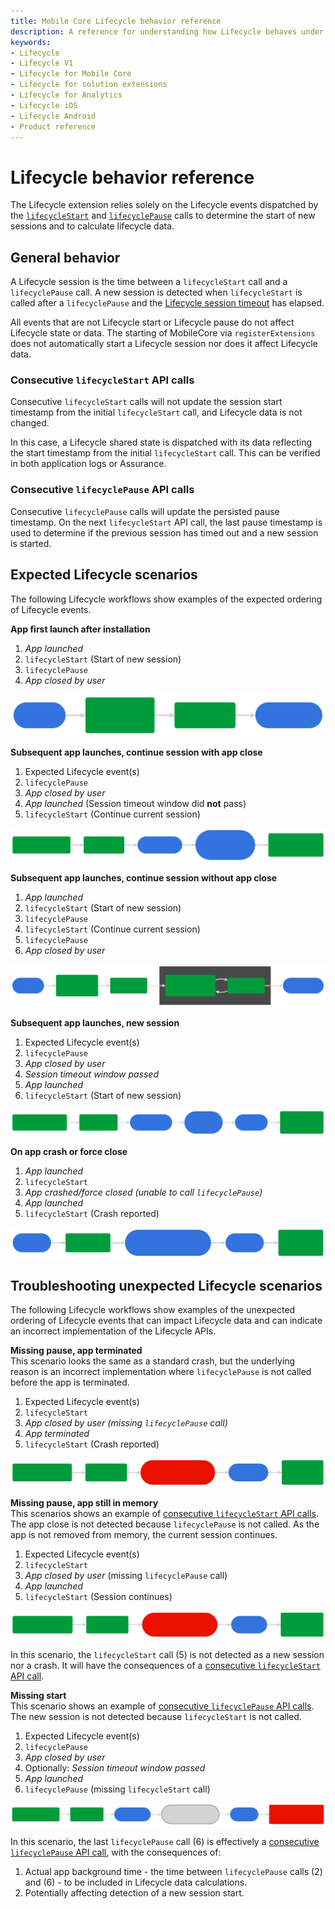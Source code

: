 ```yaml
---
title: Mobile Core Lifecycle behavior reference
description: A reference for understanding how Lifecycle behaves under different scenarios.
keywords:
- Lifecycle
- Lifecycle V1
- Lifecycle for Mobile Core
- Lifecycle for solution extensions
- Lifecycle for Analytics
- Lifecycle iOS
- Lifecycle Android
- Product reference
---
```


# Lifecycle behavior reference

The Lifecycle extension relies solely on the Lifecycle events dispatched by the [`lifecycleStart`](api-reference.md#lifecyclestart) and [`lifecyclePause`](api-reference.md#lifecyclepause) calls to determine the start of new sessions and to calculate lifecycle data.

## General behavior

A Lifecycle session is the time between a `lifecycleStart` call and a `lifecyclePause` call. A new session is detected when `lifecycleStart` is called after a `lifecyclePause` and the [Lifecycle session timeout](configuration-keys.md#lifecyclesessiontimeout) has elapsed.

All events that are not Lifecycle start or Lifecycle pause do not affect Lifecycle state or data. The starting of MobileCore via `registerExtensions` does not automatically start a Lifecycle session nor does it affect Lifecycle data.

### Consecutive `lifecycleStart` API calls

Consecutive `lifecycleStart` calls will not update the session start timestamp from the initial `lifecycleStart` call, and Lifecycle data is not changed.

<InlineAlert variant="info" slots="text"/>

In this case, a Lifecycle shared state is dispatched with its data reflecting the start timestamp from the initial `lifecycleStart` call. This can be verified in both application logs or Assurance.

### Consecutive `lifecyclePause` API calls

Consecutive `lifecyclePause` calls will update the persisted pause timestamp. On the next `lifecycleStart` API call, the last pause timestamp is used to determine if the previous session has timed out and a new session is started.

## Expected Lifecycle scenarios

The following Lifecycle workflows show examples of the expected ordering of Lifecycle events.

**App first launch after installation**

1. *App launched*
2. `lifecycleStart` (Start of new session)
3. `lifecyclePause`
4. *App closed by user*

![](./assets/android/lifecycle-first-launch.svg)

<!-- mermaid.js diagram definition
graph LR
    A(["1.<br/>App launched"])
    A ==> B("2.<br/><code>lifecycleStart</code><br>(Start of new session)")
    B ==> C(3.<br/><code>lifecyclePause</code>)
    C ==> D(["4.<br/>App closed by user"])

    classDef dashedPill fill:#d3d3d3,stroke:#000,stroke-dasharray: 5 5,color:#000;
    classDef regularPill fill:#3273de,stroke:#3273de,color:#fff;
    classDef regularBox fill:#009c3b,stroke:#009c3b,color:#fff;
    classDef incorrectBox fill:#EB1000,stroke:#EB1000,color:#fff;

    class A,D regularPill;
    class B,C regularBox;
-->

**Subsequent app launches, continue session with app close**

1. Expected Lifecycle event(s)
2. `lifecyclePause`
3. *App closed by user*
4. *App launched* (Session timeout window did <b>not</b> pass)
5. `lifecycleStart` (Continue current session)

![](./assets/android/lifecycle-continue-session.svg)

<!-- mermaid.js diagram definition
graph LR
    A("1.<br/>Expected Lifecycle event(s)")
    A ==> B(2.<br/><code>lifecyclePause</code>)
    B ==> C(["3.<br/>App closed by user"])
    C ==> D(["4.<br/>App launched<br>(Session timeout window<br>did <b>not</b> pass)"])
    D ==> E("5.<br/><code>lifecycleStart</code><br>(Continue current session)")

    classDef dashedPill fill:#d3d3d3,stroke:#000,stroke-dasharray: 5 5,color:#000;
    classDef regularPill fill:#3273de,stroke:#3273de,color:#fff;
    classDef regularBox fill:#009c3b,stroke:#009c3b,color:#fff;
    classDef incorrectBox fill:#EB1000,stroke:#EB1000,color:#fff;

    class A,B,E regularBox;
    class C,D regularPill;
-->

**Subsequent app launches, continue session without app close**

1. *App launched*
2. `lifecycleStart` (Start of new session)
3. `lifecyclePause`
4. `lifecycleStart` (Continue current session)
5. `lifecyclePause`
5. *App closed by user*

![](./assets/android/lifecycle-continue-without-close.svg)

<!-- mermaid.js diagram definition
graph LR
    A(["1.<br/>App launched"])
    A ==> B("2.<br/><code>lifecycleStart</code><br>(Start of new session)")
    B ==> C(3.<br/><code>lifecyclePause</code>)
    C ==> D("4.<br/><code>lifecycleStart</code><br>(Continue current session)")
    D ==> E(5.<br/><code>lifecyclePause</code>)
    E ==> F(["6.<br/>App closed by user"])
    subgraph "Can repeat any number of times"
        E ==> D
    end

    classDef dashedPill fill:#d3d3d3,stroke:#000,stroke-dasharray: 5 5,color:#000;
    classDef regularPill fill:#3273de,stroke:#3273de,color:#fff;
    classDef regularBox fill:#009c3b,stroke:#009c3b,color:#fff;
    classDef incorrectBox fill:#EB1000,stroke:#EB1000,color:#fff;

    class A,F regularPill;
    class B,C,D,E regularBox;
-->

**Subsequent app launches, new session**

1. Expected Lifecycle event(s)
2. `lifecyclePause`
3. *App closed by user*
4. *Session timeout window passed*
5. *App launched*
6. `lifecycleStart` (Start of new session)

![](./assets/android/lifecycle-subsequent-new-session.svg)

<!-- mermaid.js diagram definition
graph LR
    A("1.<br/>Expected Lifecycle event(s)")
    A ==> B(2.<br/><code>lifecyclePause</code>)
    B ==> C(["3.<br/>App closed by user"])
    C ==> D(["4.<br/>Session timeout<br>window passed"])
    D ==> E(["5.<br/>App launched"])
    E ==> F("6.<br/><code>lifecycleStart</code><br>(Start of new session)")

    classDef dashedPill fill:#d3d3d3,stroke:#000,stroke-dasharray: 5 5,color:#000;
    classDef regularPill fill:#3273de,stroke:#3273de,color:#fff;
    classDef regularBox fill:#009c3b,stroke:#009c3b,color:#fff;
    classDef incorrectBox fill:#EB1000,stroke:#EB1000,color:#fff;

    class A,B,F regularBox;
    class C,D,E regularPill;
-->

**On app crash or force close**

1. *App launched*
2. `lifecycleStart`
3. *App crashed/force closed (unable to call `lifecyclePause`)*
4. *App launched*
5. `lifecycleStart` (Crash reported)

![](./assets/android/lifecycle-crash.svg)

<!-- mermaid.js diagram definition
graph LR
    A(["1.<br/>App launched"])
    A ==> B(2.<br/><code>lifecycleStart</code>)
    B ==> C(["3.<br/>App crashed/force closed<br>(Unable to call <code>lifecyclePause</code>)"])
    C ==> D(["4.<br/>App launched"])
    D ==> E("5.<br/><code>lifecycleStart</code><br>(Crash reported)")

    classDef dashedPill fill:#d3d3d3,stroke:#000,stroke-dasharray: 5 5,color:#000;
    classDef regularPill fill:#3273de,stroke:#3273de,color:#fff;
    classDef regularBox fill:#009c3b,stroke:#009c3b,color:#fff;
    classDef incorrectBox fill:#EB1000,stroke:#EB1000,color:#fff;

    class A,C,D regularPill;
    class B,E regularBox;
-->

## Troubleshooting unexpected Lifecycle scenarios

The following Lifecycle workflows show examples of the unexpected ordering of Lifecycle events that can impact Lifecycle data and can indicate an incorrect implementation of the Lifecycle APIs.

**Missing pause, app terminated**  
This scenario looks the same as a standard crash, but the underlying reason is an incorrect implementation where `lifecyclePause` is not called before the app is terminated.

1. Expected Lifecycle event(s)
2. `lifecycleStart`
3. *App closed by user (missing `lifecyclePause` call)*
4. *App terminated*
5. `lifecycleStart` (Crash reported)

![](./assets/android/lifecycle-missing-pause-terminated.svg)

**Missing pause, app still in memory**  
This scenarios shows an example of [consecutive `lifecycleStart` API calls](#consecutive-lifecyclestart-api-calls). The app close is not detected because `lifecyclePause` is not called. As the app is not removed from memory, the current session continues.

1. Expected Lifecycle event(s)
2. `lifecycleStart`
3. *App closed by user* (missing `lifecyclePause` call)
4. *App launched*
5. `lifecycleStart` (Session continues)

![](./assets/android/lifecycle-missing-pause-not-terminated.svg)

<!-- mermaid.js diagram definition
graph LR
    A("1.<br/>Expected Lifecycle event(s)")
    A ==> B(2.<br/><code>lifecycleStart</code>)
    B ==> C(["3.<br/>App closed by user<br>(Missing <code>lifecyclePause</code> call)"])
    C ==> D(["4.<br/>App launched"])
    D ==> E(5.<br/><code>lifecycleStart</code>)

    classDef regularPill fill:#3273de,stroke:#3273de,color:#fff;
    classDef regularBox fill:#009c3b,stroke:#009c3b,color:#fff;
    classDef incorrectBox fill:#EB1000,stroke:#EB1000,color:#fff;

    class A,B,E regularBox;
    class D regularPill;
    class C incorrectBox;
-->

In this scenario, the `lifecycleStart` call (5) is not detected as a new session nor a crash. It will have the consequences of a [consecutive `lifecycleStart` API call](#consecutive-lifecyclestart-api-calls).

**Missing start**  
This scenario shows an example of [consecutive `lifecyclePause` API calls](#consecutive-lifecyclepause-api-calls). The new session is not detected because `lifecycleStart` is not called.

1. Expected Lifecycle event(s)
2. `lifecyclePause`
3. *App closed by user*
4. Optionally: *Session timeout window passed*
5. *App launched*
6. `lifecyclePause` (missing `lifecycleStart` call)

![](./assets/android/lifecycle-missing-start.svg)

<!-- mermaid.js diagram definition
graph LR
    A("1.<br/>Expected Lifecycle event(s)")
    A ==> B(2.<br/><code>lifecyclePause</code>)
    B ==> C(["3.<br/>App closed by user"])
    C ==> D(["4.<br/>(Optionally)<br>Session timeout window passed"])
    D ==> E(["5.<br/>App launched"])
    E ==> F("6.<br/><code>lifecyclePause</code><br>(Missing <code>lifecycleStart</code> call)")

    classDef dashedPill fill:#d3d3d3,stroke:#000,stroke-dasharray: 5 5,color:#000;
    classDef regularPill fill:#3273de,stroke:#3273de,color:#fff;
    classDef regularBox fill:#009c3b,stroke:#009c3b,color:#fff;
    classDef incorrectBox fill:#EB1000,stroke:#EB1000,color:#fff;

    class A,B regularBox;
    class C,E regularPill;
    class D dashedPill;
    class F incorrectBox;
-->

In this scenario, the last `lifecyclePause` call (6) is effectively a [consecutive `lifecyclePause` API call](#consecutive-lifecyclepause-api-calls), with the consequences of:

1. Actual app background time - the time between `lifecyclePause` calls (2) and (6) - to be included in Lifecycle data calculations.
2. Potentially affecting detection of a new session start.
